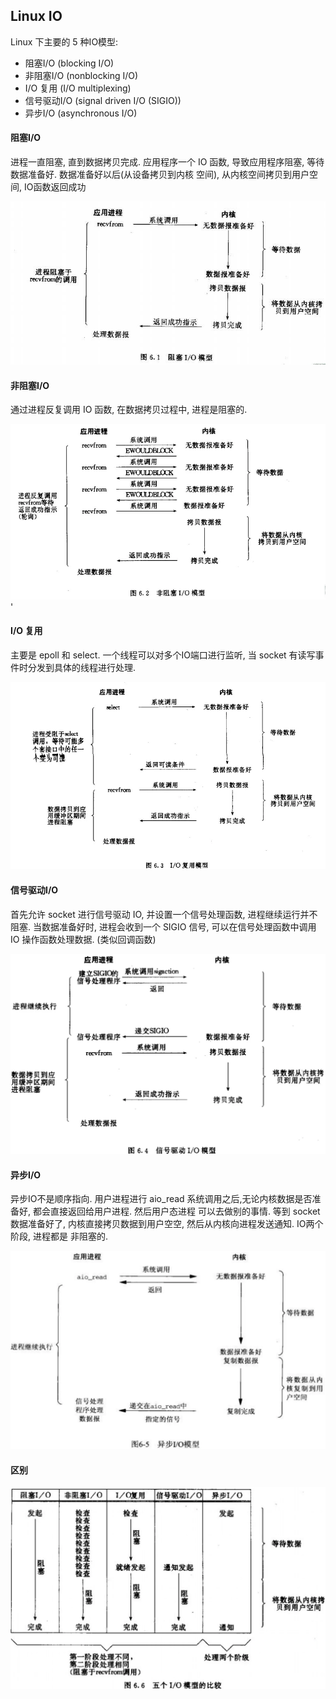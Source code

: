 ## Linux IO

Linux 下主要的 5 种IO模型:

- 阻塞I/O (blocking I/O)
- 非阻塞I/O (nonblocking I/O)
- I/O 复用 (I/O multiplexing)
- 信号驱动I/O (signal driven I/O (SIGIO))
- 异步I/O (asynchronous I/O)

#### 阻塞I/O 

进程一直阻塞, 直到数据拷贝完成. 应用程序一个 IO 函数, 导致应用程序阻塞, 等待数据准备好. 数据准备好以后(从设备拷贝到内核
空间), 从内核空间拷贝到用户空间, IO函数返回成功

![image](/images/linux_io_block.png)

#### 非阻塞I/O

通过进程反复调用 IO 函数, 在数据拷贝过程中, 进程是阻塞的.

![image](/images/linux_io_nonblock.png)'


#### I/O 复用

主要是 epoll 和 select. 一个线程可以对多个IO端口进行监听, 当 socket 有读写事件时分发到具体的线程进行处理.

![image](/images/linux_io_multiplex.png)


#### 信号驱动I/O

首先允许 socket 进行信号驱动 IO, 并设置一个信号处理函数, 进程继续运行并不阻塞. 当数据准备好时, 进程会收到一个 SIGIO
信号, 可以在信号处理函数中调用 IO 操作函数处理数据. (类似回调函数)

![image](/images/linux_io_sigle.png)

#### 异步I/O

异步IO不是顺序指向. 用户进程进行 aio_read 系统调用之后,无论内核数据是否准备好, 都会直接返回给用户进程. 然后用户态进程
可以去做别的事情. 等到 socket 数据准备好了, 内核直接拷贝数据到用户空空, 然后从内核向进程发送通知. IO两个阶段, 进程都是
非阻塞的.

![image](/images/linux_io_async.png)

#### 区别

![image](/images/linux_io_diff.png)

